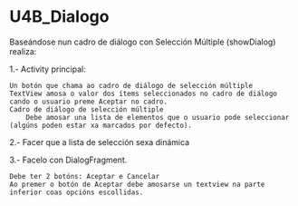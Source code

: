 # U4B_Dialogo
Baseándose nun cadro de diálogo con Selección Múltiple (showDialog) realiza:

1.- Activity principal:

    Un botón que chama ao cadro de diálogo de selección múltiple
    TextView amosa o valor dos ítems seleccionados no cadro de diálogo cando o usuario preme Aceptar no cadro.
    Cadro de diálogo de selección múltiple
        Debe amosar una lista de elementos que o usuario pode seleccionar (algúns poden estar xa marcados por defecto).

2.- Facer que a lista de selección sexa dinámica

3.- Facelo con DialogFragment.

    Debe ter 2 botóns: Aceptar e Cancelar
    Ao premer o botón de Aceptar debe amosarse un textview na parte inferior coas opcións escollidas.
